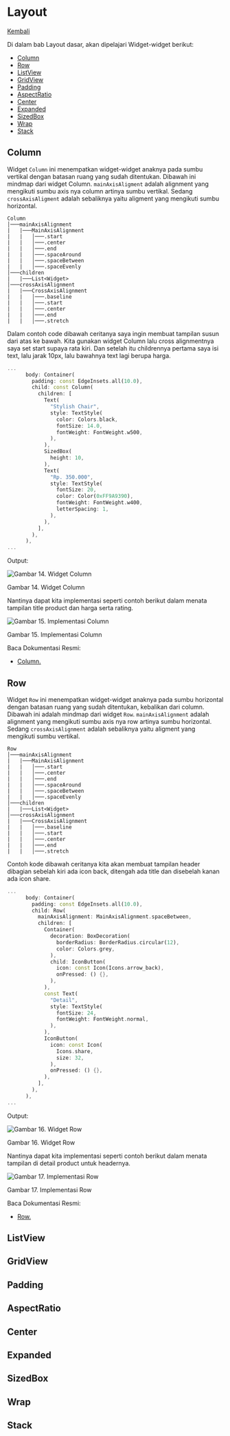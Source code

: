 # Layout

[Kembali](README.md)

Di dalam bab Layout dasar, akan dipelajari Widget-widget berikut:

- [Column](#column)
- [Row](#row)
- [ListView](#listview)
- [GridView](#gridview)
- [Padding](#padding)
- [AspectRatio](#aspectratio)
- [Center](#center)
- [Expanded](#expanded)
- [SizedBox](#sizedbox)
- [Wrap](#wrap)
- [Stack](#stack)

## Column

Widget `Column` ini menempatkan widget-widget anaknya pada sumbu vertikal dengan batasan ruang yang sudah ditentukan. Dibawah ini mindmap dari widget Column. `mainAxisAligment` adalah alignment yang mengikuti sumbu axis nya column artinya sumbu vertikal. Sedang `crossAxisAligment` adalah sebaliknya yaitu aligment yang mengikuti sumbu horizontal.

```
Column
│───mainAxisAlignment
|   |───MainAxisAlignment
|   |   │───.start
|   |   │───.center
|   |   │───.end
|   |   │───.spaceAround
|   |   │───.spaceBetween
|   |   │───.spaceEvenly
│───children
|   |───List<Widget>
│───crossAxisAlignment
|   |───CrossAxisAlignment
|   |   │───.baseline
|   |   │───.start
|   |   │───.center
|   |   │───.end
|   |   │───.stretch
```

Dalam contoh code dibawah ceritanya saya ingin membuat tampilan susun dari atas ke bawah. Kita gunakan widget Column lalu cross alignmentnya saya set start supaya rata kiri. Dan setelah itu childrennya pertama saya isi text, lalu jarak 10px, lalu bawahnya text lagi berupa harga.

```dart
...
      body: Container(
        padding: const EdgeInsets.all(10.0),
        child: const Column(
          children: [
            Text(
              "Stylish Chair",
              style: TextStyle(
                color: Colors.black,
                fontSize: 14.0,
                fontWeight: FontWeight.w500,
              ),
            ),
            SizedBox(
              height: 10,
            ),
            Text(
              "Rp. 350.000",
              style: TextStyle(
                fontSize: 20,
                color: Color(0xFF9A9390),
                fontWeight: FontWeight.w400,
                letterSpacing: 1,
              ),
            ),
          ],
        ),
      ),
...
```

Output:

![Gambar 14. Widget Column](img/14%20column.png)

Gambar 14. Widget Column

Nantinya dapat kita implementasi seperti contoh berikut dalam menata tampilan title product dan harga serta rating.

![Gambar 15. Implementasi Column](img/15%20implementasi%20column.PNG)

Gambar 15. Implementasi Column

Baca Dokumentasi Resmi:

- [Column.](https://api.flutter.dev/flutter/widgets/Column-class.html)

## Row

Widget `Row` ini menempatkan widget-widget anaknya pada sumbu horizontal dengan batasan ruang yang sudah ditentukan, kebalikan dari column. Dibawah ini adalah mindmap dari widget `Row`. `mainAxisAlignment` adalah alignment yang mengikuti sumbu axis nya row artinya sumbu horizontal. Sedang `crossAxisAlignment` adalah sebaliknya yaitu aligment yang mengikuti sumbu vertikal.

```
Row
│───mainAxisAlignment
|   |───MainAxisAlignment
|   |   │───.start
|   |   │───.center
|   |   │───.end
|   |   │───.spaceAround
|   |   │───.spaceBetween
|   |   │───.spaceEvenly
│───children
|   |───List<Widget>
│───crossAxisAlignment
|   |───CrossAxisAlignment
|   |   │───.baseline
|   |   │───.start
|   |   │───.center
|   |   │───.end
|   |   │───.stretch
```

Contoh kode dibawah ceritanya kita akan membuat tampilan header dibagian sebelah kiri ada icon back, ditengah ada title dan disebelah kanan ada icon share.

```dart
...
      body: Container(
        padding: const EdgeInsets.all(10.0),
        child: Row(
          mainAxisAlignment: MainAxisAlignment.spaceBetween,
          children: [
            Container(
              decoration: BoxDecoration(
                borderRadius: BorderRadius.circular(12),
                color: Colors.grey,
              ),
              child: IconButton(
                icon: const Icon(Icons.arrow_back),
                onPressed: () {},
              ),
            ),
            const Text(
              "Detail",
              style: TextStyle(
                fontSize: 24,
                fontWeight: FontWeight.normal,
              ),
            ),
            IconButton(
              icon: const Icon(
                Icons.share,
                size: 32,
              ),
              onPressed: () {},
            ),
          ],
        ),
      ),
...
```

Output:

![Gambar 16. Widget Row](img/16%20row.png)

Gambar 16. Widget Row

Nantinya dapat kita implementasi seperti contoh berikut dalam menata tampilan di detail product untuk headernya.

![Gambar 17. Implementasi Row](img/17%20implementasi%20row.PNG)

Gambar 17. Implementasi Row

Baca Dokumentasi Resmi:

- [Row.](https://api.flutter.dev/flutter/widgets/Row-class.html)

## ListView

## GridView

## Padding

## AspectRatio

## Center

## Expanded

## SizedBox

## Wrap

## Stack
